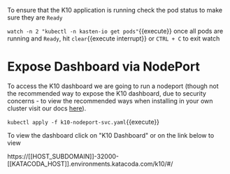 To ensure that the K10 application is running check the pod status to make sure they are `Ready`

`watch -n 2 "kubectl -n kasten-io get pods"`{{execute}}
once all pods are running and `Ready`, hit `clear`{{execute interrupt}} or `CTRL + C` to exit watch

# Expose Dashboard via NodePort
To access the K10 dashboard we are going to run a nodeport (though not the recommended way to expose the K10 dashboard, due to security concerns - to view the recommended ways when installing in your own cluster visit our docs [here](https://docs.kasten.io/access/dashboard.html?highlight=dashboard#dashboard-access)).

`kubectl apply -f k10-nodeport-svc.yaml`{{execute}}

To view the dashboard click on "K10 Dashboard" or on the link below to view

https://[[HOST_SUBDOMAIN]]-32000-[[KATACODA_HOST]].environments.katacoda.com/k10/#/
